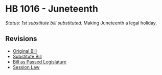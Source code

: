 # HB 1016 - Juneteenth
*Status: 1st substitute bill substituted.*
Making Juneteenth a legal holiday.

## Revisions
* [Original Bill](1/)
* [Substitute Bill](S/)
* [Bill as Passed Legislature](S.PL/)
* [Session Law](S.SL/)